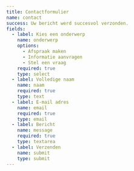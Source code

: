 ```yaml
---
title: Contactformulier
name: contact
success: Uw bericht werd succesvol verzonden.
fields:
  - label: Kies een onderwerp
    name: onderwerp
    options:
      - Afspraak maken
      - Informatie aanvragen
      - Stel een vraag
    required: true
    type: select
  - label: Volledige naam
    name: naam
    required: true
    type: text
  - label: E-mail adres
    name: email
    required: true
    type: email
  - label: Bericht
    name: message
    required: true
    type: textarea
  - label: Verzenden
    name: submit
    type: submit
---
```


